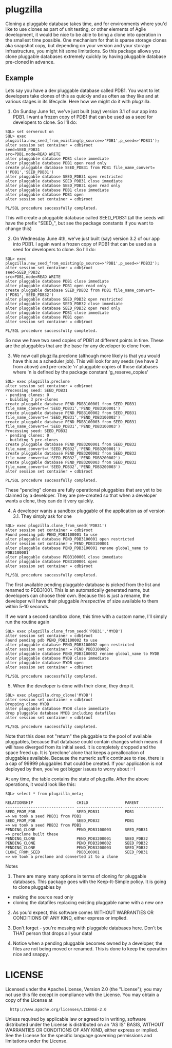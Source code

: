 # plugzilla

Cloning a pluggable database takes time, and for environments where you'd like to use clones as part of unit testing, or other elements of Agile development, it would be nice to be able to bring a clone into operation in the smallest time possible. One mechanism for that is sparse storage clones aka snapshot copy, but depending on your version and your storage infrastructure, you might hit some limitations. So this package allows you clone pluggable databases extremely quickly by having pluggable database pre-cloned in advance.

## Example

Lets say you have a dev pluggable database called PDB1.  You want to let developers take clones of this as quickly and as often as they like and at various stages in its lifecycle. Here how we might do it with plugzilla.

1) On Sunday June 1st, we've just built (say) version 3.1 of our app into PDB1. I want a frozen copy of PDB1 that can be used as a seed for developers to clone.  So I'll do:

```console
SQL> set serverout on
SQL> exec plugzilla.new_seed_from_existing(p_source=>'PDB1',p_seed=>'PDB31');
alter session set container = cdb$root
seed=SEED_PDB31
src=PDB1,mode=READ WRITE
alter pluggable database PDB1 close immediate
alter pluggable database PDB1 open read only
create pluggable database SEED_PDB31 from PDB1 file_name_convert=('PDB1','SEED_PDB31')
alter pluggable database SEED_PDB31 open restricted
alter pluggable database SEED_PDB31 close immediate
alter pluggable database SEED_PDB31 open read only
alter pluggable database PDB1 close immediate
alter pluggable database PDB1 open
alter session set container = cdb$root

PL/SQL procedure successfully completed.
```

This will create a pluggable database called SEED_PDB31 (all the seeds will have the prefix "SEED_", but see the package constants if you want to change this)

2) On Wednesday June 4th, we've just built (say) version 3.2 of our app into PDB1. I again want a frozen copy of PDB1 that can be used as a seed for developers to clone.  So I'll do:

```console
SQL> exec plugzilla.new_seed_from_existing(p_source=>'PDB1',p_seed=>'PDB32');
alter session set container = cdb$root
seed=SEED_PDB32
src=PDB1,mode=READ WRITE
alter pluggable database PDB1 close immediate
alter pluggable database PDB1 open read only
create pluggable database SEED_PDB32 from PDB1 file_name_convert=('PDB1','SEED_PDB32')
alter pluggable database SEED_PDB32 open restricted
alter pluggable database SEED_PDB32 close immediate
alter pluggable database SEED_PDB32 open read only
alter pluggable database PDB1 close immediate
alter pluggable database PDB1 open
alter session set container = cdb$root

PL/SQL procedure successfully completed.
```

So now we have two seed copies of PDB1 at different points in time. These are the pluggables that are the base for any developer to clone from.  

3) We now call plugzilla.preclone (although more likely is that you would have this as a scheduler job).  This will look for any seeds (we have 2 from above) and pre-create 'n' pluggable copies of those databases where 'n is defined by the package constant 'g_reserve_copies'

```console
SQL> exec plugzilla.preclone
alter session set container = cdb$root
Processing seed: SEED_PDB31
- pending clones: 0
- building 3 pre-clones
create pluggable database PEND_PDB3100001 from SEED_PDB31 file_name_convert=('SEED_PDB31','PEND_PDB3100001')
create pluggable database PEND_PDB3100002 from SEED_PDB31 file_name_convert=('SEED_PDB31','PEND_PDB3100002')
create pluggable database PEND_PDB3100003 from SEED_PDB31 file_name_convert=('SEED_PDB31','PEND_PDB3100003')
Processing seed: SEED_PDB32
- pending clones: 0
- building 3 pre-clones
create pluggable database PEND_PDB3200001 from SEED_PDB32 file_name_convert=('SEED_PDB32','PEND_PDB3200001')
create pluggable database PEND_PDB3200002 from SEED_PDB32 file_name_convert=('SEED_PDB32','PEND_PDB3200002')
create pluggable database PEND_PDB3200003 from SEED_PDB32 file_name_convert=('SEED_PDB32','PEND_PDB3200003')
alter session set container = cdb$root

PL/SQL procedure successfully completed.
```

These "pending" clones are fully operational pluggables that are yet to be claimed by a developer. They are pre-created so that when a developer wants a clone, they can do it very quickly.

4) A developer wants a sandbox pluggable of the application as of version 3.1. They simply ask for one

```console
SQL> exec plugzilla.clone_from_seed('PDB31')
alter session set container = cdb$root
Found pending pdb PEND_PDB3100001 to use
alter pluggable database PEND_PDB3100001 open restricted
alter session set container = PEND_PDB3100001
alter pluggable database PEND_PDB3100001 rename global_name to PDB3100001
alter pluggable database PDB3100001 close immediate
alter pluggable database PDB3100001 open
alter session set container = cdb$root

PL/SQL procedure successfully completed.
```

The first available pending pluggable database is picked from the list and renamed to PDB31001. This is an automatically generated name, but developers can choose their own. Because this is just a rename, the developer will have their pluggable *irrespective* of size available to them within 5-10 seconds.

If we want a second sandbox clone, this time with a custom name, I'll simply run the routine again

```console
SQL> exec plugzilla.clone_from_seed('PDB31','MYDB')
alter session set container = cdb$root
Found pending pdb PEND_PDB3100002 to use
alter pluggable database PEND_PDB3100002 open restricted
alter session set container = PEND_PDB3100002
alter pluggable database PEND_PDB3100002 rename global_name to MYDB
alter pluggable database MYDB close immediate
alter pluggable database MYDB open
alter session set container = cdb$root

PL/SQL procedure successfully completed.
```

5) When the developer is done with their clone, they drop it.


```console
SQL> exec plugzilla.drop_clone('MYDB')
alter session set container = cdb$root
Dropping clone MYDB
alter pluggable database MYDB close immediate
drop pluggable database MYDB including datafiles
alter session set container = cdb$root

PL/SQL procedure successfully completed.
```

Note that this does not "return" the pluggable to the pool of available pluggables, because that database could contain changes which means it will have diverged from its initial seed. It is completely dropped and the space freed up. It is 'preclone' alone that keeps a preallocation of pluggables available. Because the numeric suffix continues to rise, there is a cap of 99999 pluggables that could be created. If your application is not deployed by then, you've got bigger issues to worry about :-)

At any time, the table contains the state of plugzilla. After the above operations, it would look like this:

```console
SQL> select * from plugzilla_meta;

RELATIONSHIP                   CHILD                PARENT
------------------------------ -------------------- -----------------
SEED_FROM_PDB                  SEED_PDB31           PDB1                 => we took a seed PDB31 from PDB1
SEED_FROM_PDB                  SEED_PDB32           PDB1                 => we took a seed PDB32 from PDB1
PENDING_CLONE                  PEND_PDB3100003      SEED_PDB31           => preclone built these
PENDING_CLONE                  PEND_PDB3200001      SEED_PDB32
PENDING_CLONE                  PEND_PDB3200002      SEED_PDB32
PENDING_CLONE                  PEND_PDB3200003      SEED_PDB32
CLONE_FROM_SEED                PDB3100001           SEED_PDB31           => we took a preclone and converted it to a clone
```

Notes

1) There are many many options in terms of cloning for pluggable databases. This package goes with the Keep-It-Simple policy. It is going to clone pluggables by

- making the source read only
- cloning the datafiles replacing existing pluggable name with a new one

2) As you'd expect, this software comes WITHOUT WARRANTIES OR CONDITIONS OF ANY KIND, either express or implied.

3) Don't forget - you're messing with pluggable databases here. Don't be THAT person that drops all your data!

4) Notice when a pending pluggable becomes owned by a developer, the files are not being moved or renamed. This is done to keep the operation nice and snappy.

# LICENSE

  Licensed under the Apache License, Version 2.0 (the "License");
  you may not use this file except in compliance with the License.
  You may obtain a copy of the License at
  
      http://www.apache.org/licenses/LICENSE-2.0
  
  Unless required by applicable law or agreed to in writing, software
  distributed under the License is distributed on an "AS IS" BASIS,
  WITHOUT WARRANTIES OR CONDITIONS OF ANY KIND, either express or implied.
  See the License for the specific language governing permissions and
  limitations under the License.